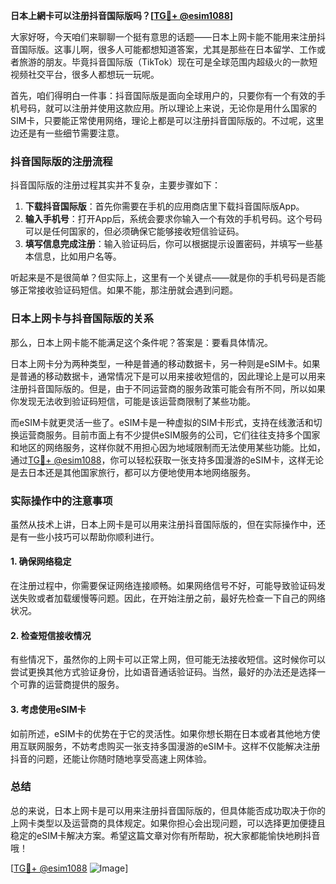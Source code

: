 **日本上網卡可以注册抖音国际版吗？[[TG💪+ @esim1088](https://t.me/s/esim1088)]**

大家好呀，今天咱们来聊聊一个挺有意思的话题——日本上网卡能不能用来注册抖音国际版。这事儿啊，很多人可能都想知道答案，尤其是那些在日本留学、工作或者旅游的朋友。毕竟抖音国际版（TikTok）现在可是全球范围内超级火的一款短视频社交平台，很多人都想玩一玩呢。

首先，咱们得明白一件事：抖音国际版是面向全球用户的，只要你有一个有效的手机号码，就可以注册并使用这款应用。所以理论上来说，无论你是用什么国家的SIM卡，只要能正常使用网络，理论上都是可以注册抖音国际版的。不过呢，这里边还是有一些细节需要注意。

### 抖音国际版的注册流程

抖音国际版的注册过程其实并不复杂，主要步骤如下：

1. **下载抖音国际版**：首先你需要在手机的应用商店里下载抖音国际版App。
2. **输入手机号**：打开App后，系统会要求你输入一个有效的手机号码。这个号码可以是任何国家的，但必须确保它能够接收短信验证码。
3. **填写信息完成注册**：输入验证码后，你可以根据提示设置密码，并填写一些基本信息，比如用户名等。

听起来是不是很简单？但实际上，这里有一个关键点——就是你的手机号码是否能够正常接收验证码短信。如果不能，那注册就会遇到问题。

### 日本上网卡与抖音国际版的关系

那么，日本上网卡能不能满足这个条件呢？答案是：要看具体情况。

日本上网卡分为两种类型，一种是普通的移动数据卡，另一种则是eSIM卡。如果是普通的移动数据卡，通常情况下是可以用来接收短信的，因此理论上是可以用来注册抖音国际版的。但是，由于不同运营商的服务政策可能会有所不同，所以如果你发现无法收到验证码短信，可能是该运营商限制了某些功能。

而eSIM卡就更灵活一些了。eSIM卡是一种虚拟的SIM卡形式，支持在线激活和切换运营商服务。目前市面上有不少提供eSIM服务的公司，它们往往支持多个国家和地区的网络服务，这样你就不用担心因为地域限制而无法使用某些功能。比如，通过[TG💪+ @esim1088](https://t.me/s/esim1088)，你可以轻松获取一张支持多国漫游的eSIM卡，这样无论是去日本还是其他国家旅行，都可以方便地使用本地网络服务。

### 实际操作中的注意事项

虽然从技术上讲，日本上网卡是可以用来注册抖音国际版的，但在实际操作中，还是有一些小技巧可以帮助你顺利进行。

#### 1. 确保网络稳定
在注册过程中，你需要保证网络连接顺畅。如果网络信号不好，可能导致验证码发送失败或者加载缓慢等问题。因此，在开始注册之前，最好先检查一下自己的网络状况。

#### 2. 检查短信接收情况
有些情况下，虽然你的上网卡可以正常上网，但可能无法接收短信。这时候你可以尝试更换其他方式验证身份，比如语音通话验证码。当然，最好的办法还是选择一个可靠的运营商提供的服务。

#### 3. 考虑使用eSIM卡
如前所述，eSIM卡的优势在于它的灵活性。如果你想长期在日本或者其他地方使用互联网服务，不妨考虑购买一张支持多国漫游的eSIM卡。这样不仅能解决注册抖音的问题，还能让你随时随地享受高速上网体验。

### 总结

总的来说，日本上网卡是可以用来注册抖音国际版的，但具体能否成功取决于你的上网卡类型以及运营商的具体规定。如果你担心会出现问题，可以选择更加便捷且稳定的eSIM卡解决方案。希望这篇文章对你有所帮助，祝大家都能愉快地刷抖音哦！

[[TG💪+ @esim1088](https://t.me/s/esim1088) ![Image](https://i.postimg.cc/4NQfJmqS/Snipaste-2025-05-13-00-14-12.png)]